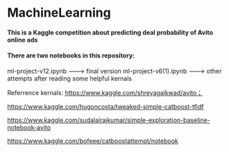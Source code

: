 # MachineLearning
#### This is a Kaggle competition about predicting deal probability of Avito online ads 
#### There are two notebooks in this repository: 

  ml-project-v12.ipynb   --->  final version 
  ml-project-v6(1).ipynb   --->  other attempts after reading some helpful kernals

Referrence kernals:
https://www.kaggle.com/shreyagaikwad/avito；

https://www.kaggle.com/hugoncosta/tweaked-simple-catboost-tfidf

https://www.kaggle.com/sudalairajkumar/simple-exploration-baseline-notebook-avito

https://www.kaggle.com/bofeee/catboostattempt/notebook


